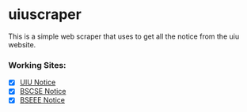 # uiuscraper

This is a simple web scraper that uses to get all the notice from the uiu website.

### Working Sites:

- [x] [UIU Notice](https://www.uiu.ac.bd/notice/)
- [x] [BSCSE Notice](https://cse.uiu.ac.bd/notice/)
- [x] [BSEEE Notice](https://eee.uiu.ac.bd/notice/)
